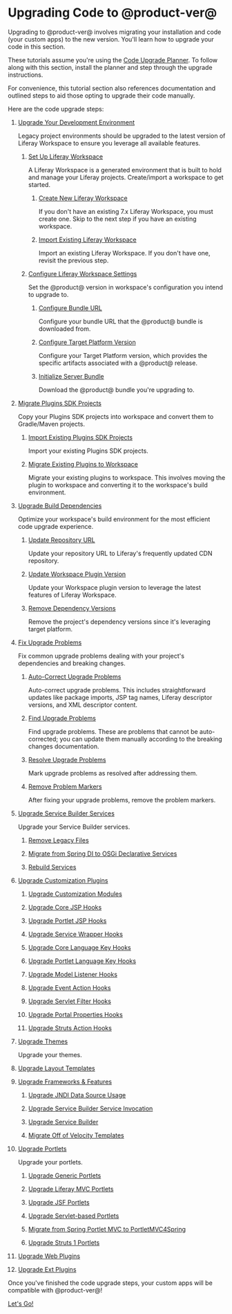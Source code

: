 # Upgrading Code to @product-ver@

Upgrading to @product-ver@ involves migrating your installation and code (your
custom apps) to the new version. You'll learn how to upgrade your code in this
section.

These tutorials assume you're using the
[Code Upgrade Planner](/docs/reference/7-2/-/knowledge_base/r/code-upgrade-planner).
To follow along with this section, install the planner and step through the
upgrade instructions.

For convenience, this tutorial section also references documentation and
outlined steps to aid those opting to upgrade their code manually.

Here are the code upgrade steps:

1.  [Upgrade Your Development Environment](/docs/tutorials/7-2/-/knowledge_base/t/upgrading-your-development-environment)

    Legacy project environments should be upgraded to the latest version of
    Liferay Workspace to ensure you leverage all available features.

    1.  [Set Up Liferay Workspace](/docs/tutorials/7-2/-/knowledge_base/t/upgrading-your-development-environment#setting-up-liferay-workspace)

        A Liferay Workspace is a generated environment that is built to hold
        and manage your Liferay projects. Create/import a workspace to get
        started.

        1.  [Create New Liferay Workspace](/docs/tutorials/7-2/-/knowledge_base/t/upgrading-your-development-environment#creating-new-liferay-workspace) <!--commandId="create_new_liferay_workspace"-->

            If you don't have an existing 7.x Liferay Workspace, you must create
            one. Skip to the next step if you have an existing workspace.

        2.  [Import Existing Liferay Workspace](/docs/tutorials/7-2/-/knowledge_base/t/upgrading-your-development-environment#importing-existing-liferay-workspace)

            Import an existing Liferay Workspace. If you don't have one, revisit
            the previous step.

    2.  [Configure Liferay Workspace Settings](/docs/tutorials/7-2/-/knowledge_base/t/upgrading-your-development-environment#configuring-liferay-workspace)

        Set the @product@ version in workspace's configuration you intend to
        upgrade to.

        1.  [Configure Bundle URL](/docs/tutorials/7-2/-/knowledge_base/t/upgrading-your-development-environment#configuring-bundle-url)

            Configure your bundle URL that the @product@ bundle is downloaded
            from.

        2.  [Configure Target Platform Version](/docs/tutorials/7-2/-/knowledge_base/t/upgrading-your-development-environment#configuring-target-platform-version)

            Configure your Target Platform version, which provides the specific
            artifacts associated with a @product@ release.

        3.  [Initialize Server Bundle](/docs/tutorials/7-2/-/knowledge_base/t/upgrading-your-development-environment#initializing-server-bundle)

            Download the @product@ bundle you're upgrading to.

2.  [Migrate Plugins SDK Projects](/docs/tutorials/7-2/-/knowledge_base/t/migrating-plugins-sdk-projects-to-liferay-workspace)

    Copy your Plugins SDK projects into workspace and convert them to
    Gradle/Maven projects.

    1.  [Import Existing Plugins SDK Projects](/docs/tutorials/7-2/-/knowledge_base/t/migrating-plugins-sdk-projects-to-liferay-workspace#importing-existing-plugins-sdk-projects)

        Import your existing Plugins SDK projects.

    2.  [Migrate Existing Plugins to Workspace](/docs/tutorials/7-2/-/knowledge_base/t/migrating-plugins-sdk-projects-to-liferay-workspace#migrating-existing-plugins-to-workspace)

        Migrate your existing plugins to workspace. This involves moving the
        plugin to workspace and converting it to the workspace's build
        environment.

3.  [Upgrade Build Dependencies](/docs/tutorials/7-2/-/knowledge_base/t/upgrading-build-dependencies)

    Optimize your workspace's build environment for the most efficient code
    upgrade experience.

    1.  [Update Repository URL](/docs/tutorials/7-2/-/knowledge_base/t/upgrading-build-dependencies#updating-the-repository-url)

        Update your repository URL to Liferay's frequently updated CDN
        repository.

    2.  [Update Workspace Plugin Version](/docs/tutorials/7-2/-/knowledge_base/t/upgrading-build-dependencies#updating-the-workspace-plugin-version)

        Update your Workspace plugin version to leverage the latest features of
        Liferay Workspace.

    3.  [Remove Dependency Versions](/docs/tutorials/7-2/-/knowledge_base/t/upgrading-build-dependencies#removing-the-projects-dependency-versions)

        Remove the project's dependency versions since it's leveraging target
        platform.

4.  [Fix Upgrade Problems](/docs/tutorials/7-2/-/knowledge_base/t/fixing-upgrade-problems)

    Fix common upgrade problems dealing with your project's dependencies and
    breaking changes.

    1.  [Auto-Correct Upgrade Problems]()

        Auto-correct upgrade problems. This includes straightforward updates like
        package imports, JSP tag names, Liferay descriptor versions, and XML
        descriptor content.

    2.  [Find Upgrade Problems]()

        Find upgrade problems. These are problems that cannot be auto-corrected;
        you can update them manually according to the breaking changes
        documentation.

    3.  [Resolve Upgrade Problems]()

        Mark upgrade problems as resolved after addressing them.

    4.  [Remove Problem Markers]()

        After fixing your upgrade problems, remove the problem markers.

5.  [Upgrade Service Builder Services]()

    Upgrade your Service Builder services.

    1.  [Remove Legacy Files]()

    2.  [Migrate from Spring DI to OSGi Declarative Services](/docs/tutorials/7-2/-/knowledge_base/t/converting-a-service-builder-module-from-spring-di-to-osgi-ds)

    3.  [Rebuild Services]()

6.  [Upgrade Customization Plugins](/docs/tutorials/7-2/-/knowledge_base/t/upgrading-customization-plugins)

    1.  [Upgrade Customization Modules]()

    2.  [Upgrade Core JSP Hooks](/docs/tutorials/7-2/-/knowledge_base/t/upgrading-core-jsp-hooks)

    3.  [Upgrade Portlet JSP Hooks](/docs/tutorials/7-2/-/knowledge_base/t/upgrading-portlet-jsp-hooks)

    4.  [Upgrade Service Wrapper Hooks](/docs/tutorials/7-2/-/knowledge_base/t/upgrading-service-wrapper-hooks)

    5.  [Upgrade Core Language Key Hooks](/docs/tutorials/7-2/-/knowledge_base/t/upgrading-core-language-key-hooks)

    6.  [Upgrade Portlet Language Key Hooks](/docs/tutorials/7-2/-/knowledge_base/t/upgrading-portlet-language-key-hooks)

    7.  [Upgrade Model Listener Hooks](/docs/tutorials/7-2/-/knowledge_base/t/upgrading-model-listener-hooks)

    8.  [Upgrade Event Action Hooks](/docs/tutorials/7-2/-/knowledge_base/t/upgrading-event-action-hooks)

    9.  [Upgrade Servlet Filter Hooks](/docs/tutorials/7-2/-/knowledge_base/t/upgrading-servlet-filter-hooks)

    10. [Upgrade Portal Properties Hooks](/docs/tutorials/7-2/-/knowledge_base/t/upgrading-override-extension-hooks)

    11. [Upgrade Struts Action Hooks](/docs/tutorials/7-2/-/knowledge_base/t/upgrading-struts-action-hooks)

7.  [Upgrade Themes]()

    Upgrade your themes.

8.  [Upgrade Layout Templates]()

9.  [Upgrade Frameworks & Features]()

    1.  [Upgrade JNDI Data Source Usage]()

    2.  [Upgrade Service Builder Service Invocation]()

    3.  [Upgrade Service Builder]()

    4.  [Migrate Off of Velocity Templates]()

10. [Upgrade Portlets](/docs/tutorials/7-2/-/knowledge_base/t/upgrading-portlets)

    Upgrade your portlets.

    1.  [Upgrade Generic Portlets](/docs/tutorials/7-2/-/knowledge_base/t/upgrading-a-genericportlet)

    2.  [Upgrade Liferay MVC Portlets](/docs/tutorials/7-2/-/knowledge_base/t/upgrading-a-liferay-mvc-portlet)

    3.  [Upgrade JSF Portlets](/docs/tutorials/7-2/-/knowledge_base/t/upgrading-a-liferay-jsf-portlet)

    4.  [Upgrade Servlet-based Portlets](/docs/tutorials/7-2/-/knowledge_base/t/upgrading-a-servlet-based-portlet)

    5.  [Migrate from Spring Portlet MVC to PortletMVC4Spring]()

    6.  [Upgrade Struts 1 Portlets](/docs/tutorials/7-2/-/knowledge_base/t/upgrading-a-struts-1-portlet)

11.  [Upgrade Web Plugins]()

12.  [Upgrade Ext Plugins]()



Once you've finished the code upgrade steps, your custom apps will be compatible
with @product-ver@!

<a class="go-link btn btn-primary" href="/docs/7-2/tutorials/-/knowledge_base/t/upgrading-your-development-environment">Let's Go!<span class="icon-circle-arrow-right"></span></a>
